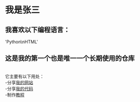 <h1>我是张三</h1>
<h2>我喜欢以下编程语言：</h2>
'Python\nHTML'
<h2>这是我的<strong>第一个</strong>也是<strong>唯一一个</strong>长期使用的仓库</h2>
<br>
它主要有以下用处：<br>
    -分享<a href='https://zhs141.github.io'>我的网站</a><br>
    -分享<a href='https://zhs141.github.io/file'>我的代码</a><br>
    -制作<a href='https://zhs141.github.io/Python_Teach'>教程</a>
